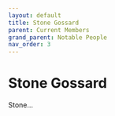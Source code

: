 ```yaml
---
layout: default
title: Stone Gossard
parent: Current Members
grand_parent: Notable People
nav_order: 3
---
```


# Stone Gossard

Stone...
